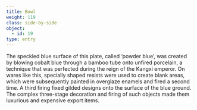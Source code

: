 ```yaml
---
title: Bowl
weight: 119
class: side-by-side
object:
  - id: 19
type: entry
---
```


The speckled blue surface of this plate, called ‘powder blue’, was created by blowing cobalt blue through a bamboo tube onto unfired porcelain, a technique that was perfected during the reign of the Kangxi emperor. On wares like this, specially shaped resists were used to create blank areas, which were subsequently painted in overglaze enamels and fired a second time. A third firing fixed gilded designs onto the surface of the blue ground. The complex three-stage decoration and firing of such objects made them luxurious and expensive export items.  
